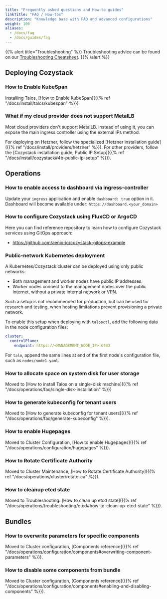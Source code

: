 ```yaml
---
title: "Frequently asked questions and How-to guides"
linkTitle: "FAQ / How-tos"
description: "Knowledge base with FAQ and advanced configurations"
weight: 100
aliases:
  - /docs/faq
  - /docs/guides/faq
---
```


{{% alert title="Troubleshooting" %}}
Troubleshooting advice can be found on our [Troubleshooting Cheatsheet](/docs/operations/troubleshooting/).
{{% /alert %}}


## Deploying Cozystack

### How to Enable KubeSpan

Installing Talos, [How to Enable KubeSpan]({{% ref "/docs/install/talos/kubespan" %}})

### What if my cloud provider does not support MetalLB

Most cloud providers don't support MetalLB.
Instead of using it, you can expose the main ingress controller using the external IPs method.

For deploying on Hetzner, follow the specialized [Hetzner installation guide]({{% ref "/docs/install/providers/hetzner" %}}).
For other providers, follow the [Cozystack installation guide, Public IP Setup]({{% ref "/docs/install/cozystack#4b-public-ip-setup" %}}).


## Operations

### How to enable access to dashboard via ingress-controller

Update your `ingress` application and enable `dashboard: true` option in it.
Dashboard will become available under: `https://dashboard.<your_domain>`


### How to configure Cozystack using FluxCD or ArgoCD

Here you can find reference repository to learn how to configure Cozystack services using GitOps approach:

- https://github.com/aenix-io/cozystack-gitops-example


### Public-network Kubernetes deployment

A Kubernetes/Cozystack cluster can be deployed using only public networks:

-   Both management and worker nodes have public IP addresses.
-   Worker nodes connect to the management nodes over the public Internet, without a private internal network or VPN.

Such a setup is not recommended for production, but can be used for research and testing,
when hosting limitations prevent provisioning a private network.

To enable this setup when deploying with `talosctl`, add the following data in the node configuration files:

```yaml
cluster:
  controlPlane:
    endpoint: https://<MANAGEMENT_NODE_IP>:6443
```

For `talm`, append the same lines at end of the first node's configuration file, such as `nodes/node1.yaml`.

### How to allocate space on system disk for user storage

Moved to [How to install Talos on a single-disk machine]({{% ref "/docs/operations/faq/single-disk-installation" %}})

### How to generate kubeconfig for tenant users

Moved to [How to generate kubeconfig for tenant users]({{% ref "/docs/operations/faq/generate-kubeconfig" %}}).

### How to enable Hugepages

Moved to Cluster Configuration, [How to enable Hugepages]({{% ref "/docs/operations/configuration/hugepages" %}}).

### How to Rotate Certificate Authority

Moved to Cluster Maintenance, [How to Rotate Certificate Authority]({{% ref "/docs/operations/cluster/rotate-ca" %}}).

### How to cleanup etcd state

Moved to Troubleshooting: [How to clean up etcd state]({{% ref "/docs/operations/troubleshooting/etcd#how-to-clean-up-etcd-state" %}}).

## Bundles

### How to overwrite parameters for specific components

Moved to Cluster configuration, [Components reference]({{% ref "/docs/operations/configuration/components#overwriting-component-parameters" %}}).

### How to disable some components from bundle

Moved to Cluster configuration, [Components reference]({{% ref "/docs/operations/configuration/components#enabling-and-disabling-components" %}}).
